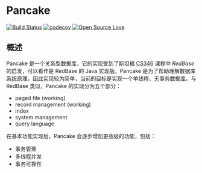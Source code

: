 # Pancake

[![Build Status](https://travis-ci.org/nettee/pancake.svg?branch=master)](https://travis-ci.org/nettee/pancake)
[![codecov](https://codecov.io/gh/nettee/pancake/branch/master/graph/badge.svg)](https://codecov.io/gh/nettee/pancake)
[![Open Source Love](https://badges.frapsoft.com/os/gpl/gpl.svg?v=102)](https://github.com/ellerbrock/open-source-badge/)

## 概述

Pancake 是一个关系型数据库，它的实现受到了斯坦福 [CS346][cs346] 课程中 _RedBase_ 的启发，可以看作是 RedBase 的 Java 实现版。Pancake 是为了帮助理解数据库系统原理，因此实现较为简单，当前的目标是实现一个单线程、无事务数据库。与 RedBase 类似，Pancake 的实现分为五个部分：

[cs346]: https://web.stanford.edu/class/cs346/2015/

+ paged file (working)
+ record management (working)
+ index
+ system management
+ query language

在基本功能实现后，Pancake 会逐步增加更高级的功能，包括：

+ 事务管理
+ 多线程并发
+ 事务可靠性

